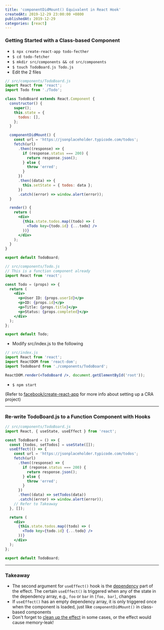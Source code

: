 ```yaml
---
title: 'componentDidMount() Equivalent in React Hook'
createdAt: 2019-12-29 23:00:00 +0800
publishedAt: 2019-12-29
categories: [react]
---
```


### Getting Started with a Class-based Component

- `$ npx create-react-app todo-fecther`
- `$ cd todo-fetcher`
- `$ mkdir src/components && cd src/components`
- `$ touch TodoBoard.js Todo.js`
- Edit the 2 files

```jsx
// src/components/TodoBoard.js
import React from 'react';
import Todo from './Todo';

class TodoBoard extends React.Component {
  constructor() {
    super();
    this.state = {
      todos: [],
    };
  }

  componentDidMount() {
    const url = 'https://jsonplaceholder.typicode.com/todos';
    fetch(url)
      .then((response) => {
        if (response.status === 200) {
          return response.json();
        } else {
          throw 'erred';
        }
      })
      .then((data) => {
        this.setState = { todos: data };
      })
      .catch((error) => window.alert(error));
  }

  render() {
    return (
      <div>
        {this.state.todos.map((todo) => (
          <Todo key={todo.id} {...todo} />
        ))}
      </div>
    );
  }
}

export default TodoBoard;
```

```jsx
// src/components/Todo.js
// This is a function component already
import React from 'react';

const Todo = (props) => {
  return (
    <div>
      <p>User ID: {props.userId}</p>
      <p>ID: {props.id}</p>
      <p>Title: {props.title}</p>
      <p>Status: {props.completed}</p>
    </div>
  );
};

export default Todo;
```

- Modify src/index.js to the following

```jsx
// src/index.js
import React from 'react';
import ReactDOM from 'react-dom';
import TodoBoard from './components/TodoBoard';

ReactDOM.render(<TodoBoard />, document.getElementById('root'));
```

- `$ npm start`

(Refer to [facebook/create-react-app](https://github.com/facebook/create-react-app) for more info about setting up a CRA project)

---

### Re-write TodoBoard.js to a Function Component with Hooks

```jsx
// src/components/TodoBoard.js
import React, { useState, useEffect } from 'react';

const TodoBoard = () => {
  const [todos, setTodos] = useState([]);
  useEffect(() => {
    const url = 'https://jsonplaceholder.typicode.com/todos';
    fetch(url)
      .then((response) => {
        if (reponse.status === 200) {
          return response.json();
        } else {
          throw 'erred';
        }
      })
      .then((data) => setTodos(data))
      .catch((error) => window.alert(error));
    // Refer to Takeaway
  }, []);

  return (
    <div>
      {this.state.todos.map((todo) => (
        <Todo key={todo.id} {...todo} />
      ))}
    </div>
  );
};

export default TodoBoard;
```

---

### Takeaway

- The second argument for `useEffect()` hook is the [dependency](https://reactjs.org/docs/hooks-reference.html#timing-of-effects) part of the effect. The certain `useEffect()` is triggered when any of the state in the dependency array, e.g., `foo` or `bar` in `[foo, bar]`, changes
- If `useEffect()` has an empty dependency array, it is only triggered once when the component is loaded, just like `componentDidMount()` in class-based components
- Don't forget to [clean up the effect](https://reactjs.org/docs/hooks-reference.html#cleaning-up-an-effect) in some cases, or the effect would cause memory-leak!
